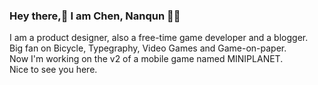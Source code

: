 ### Hey there,👋 I am Chen, Nanqun 🐻‍❄️ 

<!--
**chennanqun/chennanqun** is a ✨ _special_ ✨ repository because its `README.md` (this file) appears on your GitHub profile.

Here are some ideas to get you started:

- 🔭 I’m currently working on ...
- 🌱 I’m currently learning ...
- 👯 I’m looking to collaborate on ...
- 🤔 I’m looking for help with ...
- 💬 Ask me about ...
- 📫 How to reach me: ...
- 😄 Pronouns: ...
- ⚡ Fun fact: ...
-->

I am a product designer, also a free-time game developer and a blogger.  
Big fan on Bicycle, Typegraphy, Video Games and Game-on-paper.  
Now I'm working on the v2 of a mobile game named MINIPLANET.  
Nice to see you here.
